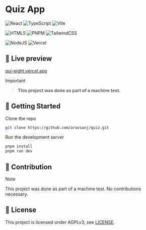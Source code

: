 # Quiz App

![React](https://img.shields.io/badge/react-%2320232a.svg?style=for-the-badge&logo=react&logoColor=%2361DAFB)
![TypeScript](https://img.shields.io/badge/typescript-%23007ACC.svg?style=for-the-badge&logo=typescript&logoColor=white)
![Vite](https://img.shields.io/badge/vite-%23646CFF.svg?style=for-the-badge&logo=vite&logoColor=white)

![HTML5](https://img.shields.io/badge/html5-%23E34F26.svg?style=for-the-badge&logo=html5&logoColor=white)
![PNPM](https://img.shields.io/badge/PNPM-%23CB3837.svg?style=for-the-badge&logo=npm&logoColor=white)
![TailwindCSS](https://img.shields.io/badge/tailwindcss-%2338B2AC.svg?style=for-the-badge&logo=tailwind-css&logoColor=white)

![NodeJS](https://img.shields.io/badge/node.js-6DA55F?style=for-the-badge&logo=node.js&logoColor=white)
![Vercel](https://img.shields.io/badge/vercel-%23000000.svg?style=for-the-badge&logo=vercel&logoColor=white)

## 📶 Live preview

[qui-eight.vercel.app](https://qui-eight.vercel.app/)

> [!IMPORTANT]
>
> > **This project was done as part of a machine test.**

## 🚀 Getting Started

Clone the repo

```bash
git clone https://github.com/aravsanj/quiz.git
```

Run the development server

```bash
pnpm install
pnpm run dev
```

## 🤝 Contribution

> [!NOTE]
> This project was done as part of a machine test. No contributions necessary.

## 📃 License

This project is licensed under AGPLv3, see [LICENSE](https://github.com/aravsanj/elt-mt/blob/main/LICENSE).
